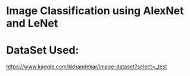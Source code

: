 # Image Classification using AlexNet and LeNet


# DataSet Used:
https://www.kaggle.com/kkhandekar/image-dataset?select=_test
